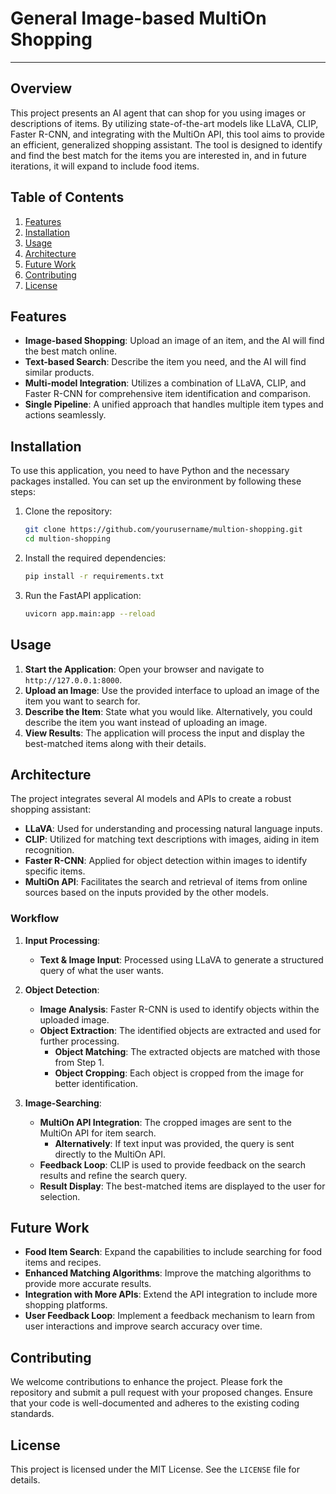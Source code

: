 # General Image-based MultiOn Shopping

---

## Overview

This project presents an AI agent that can shop for you using images or descriptions of items. By utilizing state-of-the-art models like LLaVA, CLIP, Faster R-CNN, and integrating with the MultiOn API, this tool aims to provide an efficient, generalized shopping assistant. The tool is designed to identify and find the best match for the items you are interested in, and in future iterations, it will expand to include food items.

## Table of Contents

1. [Features](#features)
2. [Installation](#installation)
3. [Usage](#usage)
4. [Architecture](#architecture)
5. [Future Work](#future-work)
6. [Contributing](#contributing)
7. [License](#license)

## Features

- **Image-based Shopping**: Upload an image of an item, and the AI will find the best match online.
- **Text-based Search**: Describe the item you need, and the AI will find similar products.
- **Multi-model Integration**: Utilizes a combination of LLaVA, CLIP, and Faster R-CNN for comprehensive item identification and comparison.
- **Single Pipeline**: A unified approach that handles multiple item types and actions seamlessly.

## Installation

To use this application, you need to have Python and the necessary packages installed. You can set up the environment by following these steps:

1. Clone the repository:
    ```bash
    git clone https://github.com/yourusername/multion-shopping.git
    cd multion-shopping
    ```

2. Install the required dependencies:
    ```bash
    pip install -r requirements.txt
    ```

3. Run the FastAPI application:
    ```bash
    uvicorn app.main:app --reload
    ```

## Usage

1. **Start the Application**: Open your browser and navigate to `http://127.0.0.1:8000`.
2. **Upload an Image**: Use the provided interface to upload an image of the item you want to search for.
3. **Describe the Item**: State what you would like. Alternatively, you could describe the item you want instead of uploading an image.
4. **View Results**: The application will process the input and display the best-matched items along with their details.

## Architecture

The project integrates several AI models and APIs to create a robust shopping assistant:
- **LLaVA**: Used for understanding and processing natural language inputs.
- **CLIP**: Utilized for matching text descriptions with images, aiding in item recognition.
- **Faster R-CNN**: Applied for object detection within images to identify specific items.
- **MultiOn API**: Facilitates the search and retrieval of items from online sources based on the inputs provided by the other models.

### Workflow

1. **Input Processing**:
   - **Text & Image Input**: Processed using LLaVA to generate a structured query of what the user wants.
   
2. **Object Detection**:
   - **Image Analysis**: Faster R-CNN is used to identify objects within the uploaded image.
   - **Object Extraction**: The identified objects are extracted and used for further processing.
     - **Object Matching**: The extracted objects are matched with those from Step 1.
     - **Object Cropping**: Each object is cropped from the image for better identification.

3. **Image-Searching**:
   - **MultiOn API Integration**: The cropped images are sent to the MultiOn API for item search.
     - **Alternatively**: If text input was provided, the query is sent directly to the MultiOn API.
   - **Feedback Loop**: CLIP is used to provide feedback on the search results and refine the search query.
   - **Result Display**: The best-matched items are displayed to the user for selection.

## Future Work

- **Food Item Search**: Expand the capabilities to include searching for food items and recipes.
- **Enhanced Matching Algorithms**: Improve the matching algorithms to provide more accurate results.
- **Integration with More APIs**: Extend the API integration to include more shopping platforms.
- **User Feedback Loop**: Implement a feedback mechanism to learn from user interactions and improve search accuracy over time.

## Contributing

We welcome contributions to enhance the project. Please fork the repository and submit a pull request with your proposed changes. Ensure that your code is well-documented and adheres to the existing coding standards.

## License

This project is licensed under the MIT License. See the `LICENSE` file for details.
